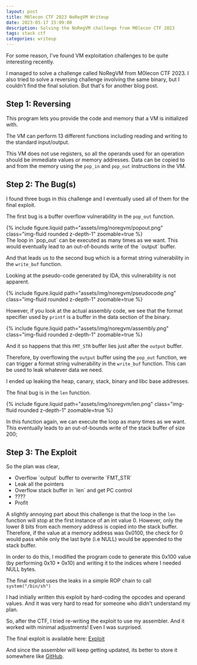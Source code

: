 ```yaml
---
layout: post
title: M0lecon CTF 2023 NoRegVM Writeup
date: 2023-05-17 15:09:00
description: Solving the NoRegVM challenge from M0lecon CTF 2023
tags: stack ctf
categories: writeup
---
```


For some reason, I've found VM exploitation challenges to be quite interesting recently.

I managed to solve a challenge called NoRegVM from M0lecon CTF 2023.
I also tried to solve a reversing challenge involving the same binary, but I couldn't find the final solution.
But that's for another blog post.

## Step 1: Reversing

This program lets you provide the code and memory that a VM is initialized with.

The VM can perform 13 different functions including reading and writing to the standard input/output.

This VM does not use registers, so all the operands used for an operation should be immediate values or memory addresses.
Data can be copied to and from the memory using the `pop_in` and `pop_out` instructions in the VM.

## Step 2: The Bug(s)

I found three bugs in this challenge and I eventually used all of them for the final exploit.

The first bug is a buffer overflow vulnerability in the `pop_out` function.

<div class="row mt-3">
    <div class="col-sm mt-3 mt-md-0">
        {% include figure.liquid path="assets/img/noregvm/popout.png" class="img-fluid rounded z-depth-1" zoomable=true %}
    </div>
</div>
The loop in `pop_out` can be executed as many times as we want.
This would eventually lead to an out-of-bounds write of the `output` buffer.

And that leads us to the second bug which is a format string vulnerability in the `write_buf` function.

Looking at the pseudo-code generated by IDA, this vulnerability is not apparent.

<div class="row mt-3">
    <div class="col-sm mt-3 mt-md-0">
        {% include figure.liquid path="assets/img/noregvm/pseudocode.png" class="img-fluid rounded z-depth-1" zoomable=true %}
    </div>
</div>

However, if you look at the actual assembly code, we see that the format specifier used by `printf` is a buffer in the data section of the binary.

<div class="row mt-3">
    <div class="col-sm mt-3 mt-md-0">
        {% include figure.liquid path="assets/img/noregvm/assembly.png" class="img-fluid rounded z-depth-1" zoomable=true %}
    </div>
</div>

And it so happens that this `FMT_STR` buffer lies just after the `output` buffer.

Therefore, by overflowing the `output` buffer using the `pop_out` function, we can trigger a format string vulnerability in the `write_buf` function.
This can be used to leak whatever data we need.

I ended up leaking the heap, canary, stack, binary and libc base addresses.

The final bug is in the `len` function.

<div class="row mt-3">
    <div class="col-sm mt-3 mt-md-0">
        {% include figure.liquid path="assets/img/noregvm/len.png" class="img-fluid rounded z-depth-1" zoomable=true %}
    </div>
</div>

In this function again, we can execute the loop as many times as we want.
This eventually leads to an out-of-bounds write of the stack buffer of size 200;

## Step 3: The Exploit

So the plan was clear,

<ul>
    <li>Overflow `output` buffer to overwrite `FMT_STR`</li>
    <li>Leak all the pointers</li>
    <li>Overflow stack buffer in `len` and get PC control</li>
    <li>????</li>
    <li>Profit</li>
</ul>

A slightly annoying part about this challenge is that the loop in the `len` function will stop at the first instance of an int value 0.
However, only the lower 8 bits from each memory address is copied into the stack buffer.
Therefore, if the value at a memory address was 0x0100, the check for 0 would pass while only the last byte (i.e NULL) would be appended to the stack buffer.

In order to do this, I modified the program code to generate this 0x100 value (by performing 0x10 \* 0x10) and writing it to the indices where I needed NULL bytes.

The final exploit uses the leaks in a simple ROP chain to call `system("/bin/sh")`

I had initially written this exploit by hard-coding the opcodes and operand values.
And it was very hard to read for someone who didn't understand my plan.

So, after the CTF, I tried re-writing the exploit to use my assembler.
And it worked with minimal adjustments!
Even I was surprised.

The final exploit is available here: <a href="/assets/python/noregvm/exploit.py">Exploit</a>

And since the assembler will keep getting updated, its better to store it somewhere like <a href="https://github.com/jkrshnmenon/scripts/blob/master/assembler_stuff/assembler.py">GitHub</a>.
